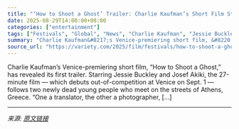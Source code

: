 ```yaml
---
title: "‘How to Shoot a Ghost’ Trailer: Charlie Kaufman’s Short Film Starring Jessie Buckley Follows Two Newly Dead People Wandering Athens (EXCLUSIVE)"
date: 2025-08-29T14:00:00+08:00
categories: ["entertainment"]
tags: ["Festivals", "Global", "News", "Charlie Kaufman", "Jessie Buckley", "Venice Film Festival"]
summary: "Charlie Kaufman&#8217;s Venice-premiering short film, &#8220;How to Shoot a Ghost,&#8221; has revealed its first trailer. Starring Jessie Buckley and Josef Akiki, the 27-minute film — which debuts out"
source_url: "https://variety.com/2025/film/festivals/how-to-shoot-a-ghost-trailer-charlie-kaufman-short-jessie-buckley-1236499618/"
---
```


Charlie Kaufman&#8217;s Venice-premiering short film, &#8220;How to Shoot a Ghost,&#8221; has revealed its first trailer. Starring Jessie Buckley and Josef Akiki, the 27-minute film — which debuts out-of-competition at Venice on Sept. 1 — follows two newly dead young people who meet on the streets of Athens, Greece. &#8220;One a translator, the other a photographer, [&#8230;]

---

*来源: [原文链接](https://variety.com/2025/film/festivals/how-to-shoot-a-ghost-trailer-charlie-kaufman-short-jessie-buckley-1236499618/)*
